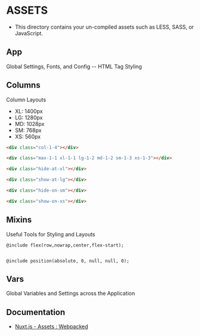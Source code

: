 # ASSETS

* This directory contains your un-compiled assets such as LESS, SASS, or JavaScript.


## App
Global Settings, Fonts, and Config -- HTML Tag Styling


## Columns
Column Layouts
* XL: 1400px
* LG: 1280px
* MD: 1028px
* SM: 768px
* XS: 560px

```html
<div class="col-1-4"></div>

<div class="max-1-1 xl-1-1 lg-1-2 md-1-2 sm-1-3 xs-1-3"></div>

<div class="hide-at-xl"></div>

<div class="show-at-lg"></div>

<div class="hide-on-sm"></div>

<div class="show-on-xs"></div>
```


## Mixins
Useful Tools for Styling and Layouts

```
@include flex(row,nowrap,center,flex-start);


@include position(absolute, 0, null, null, 0);
```


## Vars
Global Variables and Settings across the Application


## Documentation
* [Nuxt.js - Assets : Webpacked](https://nuxtjs.org/guide/assets#webpacked)
